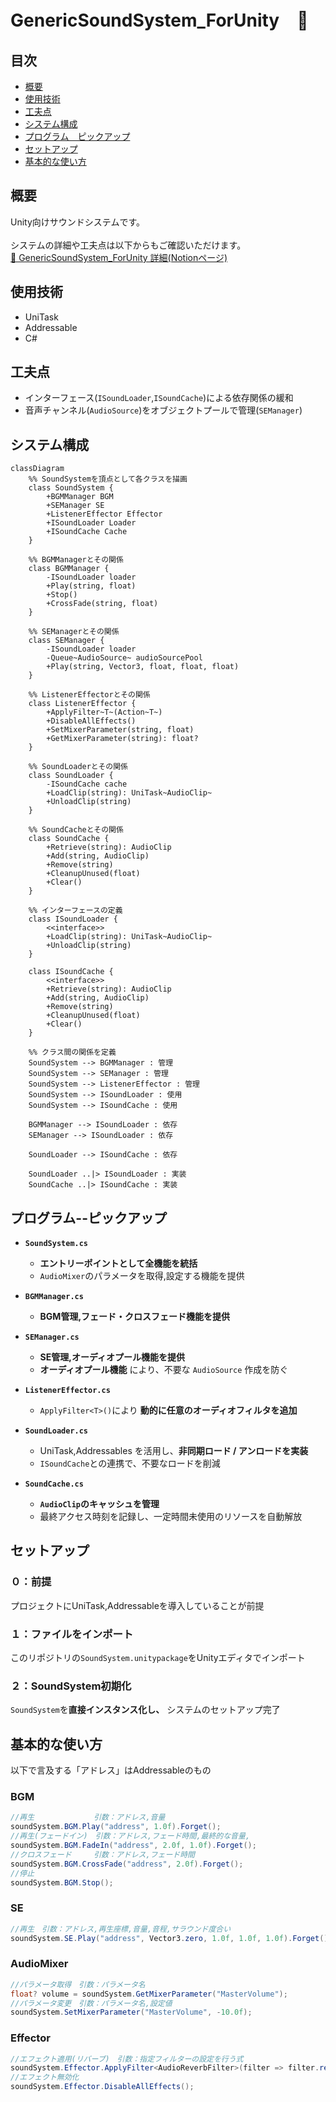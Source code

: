 # GenericSoundSystem_ForUnity　🎵

## 目次
- [概要](#概要)
- [使用技術](#使用技術)
- [工夫点](#工夫点)
- [システム構成](#システム構成)
- [プログラム　ピックアップ](#プログラム--ピックアップ)
- [セットアップ](#セットアップ)
- [基本的な使い方](#基本的な使い方)

## 概要
Unity向けサウンドシステムです。<br><br>
システムの詳細や工夫点は以下からもご確認いただけます。<br>
[🔗 GenericSoundSystem_ForUnity 詳細(Notionページ)](https://picturesque-kayak-ac4.notion.site/195281634a16801e831bcebebff41161?pvs=4)

## 使用技術
- UniTask
- Addressable
- C#

## 工夫点
- インターフェース(`ISoundLoader`,`ISoundCache`)による依存関係の緩和
- 音声チャンネル(`AudioSource`)をオブジェクトプールで管理(`SEManager`)

## システム構成
``` mermaid
classDiagram
    %% SoundSystemを頂点として各クラスを描画
    class SoundSystem {
        +BGMManager BGM
        +SEManager SE
        +ListenerEffector Effector
        +ISoundLoader Loader
        +ISoundCache Cache
    }

    %% BGMManagerとその関係
    class BGMManager {
        -ISoundLoader loader
        +Play(string, float)
        +Stop()
        +CrossFade(string, float)
    }

    %% SEManagerとその関係
    class SEManager {
        -ISoundLoader loader
        -Queue~AudioSource~ audioSourcePool
        +Play(string, Vector3, float, float, float)
    }

    %% ListenerEffectorとその関係
    class ListenerEffector {
        +ApplyFilter~T~(Action~T~)
        +DisableAllEffects()
        +SetMixerParameter(string, float)
        +GetMixerParameter(string): float?
    }

    %% SoundLoaderとその関係
    class SoundLoader {
        -ISoundCache cache
        +LoadClip(string): UniTask~AudioClip~
        +UnloadClip(string)
    }

    %% SoundCacheとその関係
    class SoundCache {
        +Retrieve(string): AudioClip
        +Add(string, AudioClip)
        +Remove(string)
        +CleanupUnused(float)
        +Clear()
    }

    %% インターフェースの定義
    class ISoundLoader {
        <<interface>>
        +LoadClip(string): UniTask~AudioClip~
        +UnloadClip(string)
    }

    class ISoundCache {
        <<interface>>
        +Retrieve(string): AudioClip
        +Add(string, AudioClip)
        +Remove(string)
        +CleanupUnused(float)
        +Clear()
    }

    %% クラス間の関係を定義
    SoundSystem --> BGMManager : 管理
    SoundSystem --> SEManager : 管理
    SoundSystem --> ListenerEffector : 管理
    SoundSystem --> ISoundLoader : 使用
    SoundSystem --> ISoundCache : 使用

    BGMManager --> ISoundLoader : 依存
    SEManager --> ISoundLoader : 依存

    SoundLoader --> ISoundCache : 依存

    SoundLoader ..|> ISoundLoader : 実装
    SoundCache ..|> ISoundCache : 実装

```

## プログラム--ピックアップ
- **`SoundSystem.cs`**<br>
  - **エントリーポイントとして全機能を統括**
  - `AudioMixer`のパラメータを取得,設定する機能を提供

- **`BGMManager.cs`**<br>
  - **BGM管理,フェード・クロスフェード機能を提供**

- **`SEManager.cs`**<br>
  - **SE管理,オーディオプール機能を提供**
  - **オーディオプール機能** により、不要な `AudioSource` 作成を防ぐ
 
- **`ListenerEffector.cs`**<br>
  - `ApplyFilter<T>()`により **動的に任意のオーディオフィルタを追加**
 
- **`SoundLoader.cs`**<br>
  - UniTask,Addressables を活用し、**非同期ロード / アンロードを実装**
  - `ISoundCache`との連携で、不要なロードを削減

- **`SoundCache.cs`**<br>
  - **`AudioClip`のキャッシュを管理**
  - 最終アクセス時刻を記録し、一定時間未使用のリソースを自動解放

## セットアップ<br>
### ０：前提<br>
プロジェクトにUniTask,Addressableを導入していることが前提
### １：ファイルをインポート<br>
このリポジトリの`SoundSystem.unitypackage`をUnityエディタでインポート
### ２：SoundSystem初期化<br>
`SoundSystem`を**直接インスタンス化し、** システムのセットアップ完了

## 基本的な使い方<br>
以下で言及する「アドレス」はAddressableのもの
### BGM
``` C#
//再生　　　　　　　　引数：アドレス,音量
soundSystem.BGM.Play("address", 1.0f).Forget();
//再生(フェードイン)　引数：アドレス,フェード時間,最終的な音量,
soundSystem.BGM.FadeIn("address", 2.0f, 1.0f).Forget();
//クロスフェード　　　引数：アドレス,フェード時間
soundSystem.BGM.CrossFade("address", 2.0f).Forget();
//停止
soundSystem.BGM.Stop();
```

### SE
``` C#
//再生　引数：アドレス,再生座標,音量,音程,サラウンド度合い
soundSystem.SE.Play("address", Vector3.zero, 1.0f, 1.0f, 1.0f).Forget();
```

### AudioMixer
``` C#
//パラメータ取得　引数：パラメータ名
float? volume = soundSystem.GetMixerParameter("MasterVolume");
//パラメータ変更　引数：パラメータ名,設定値
soundSystem.SetMixerParameter("MasterVolume", -10.0f);
```

### Effector
``` C#
//エフェクト適用(リバーブ)　引数：指定フィルターの設定を行う式
soundSystem.Effector.ApplyFilter<AudioReverbFilter>(filter => filter.reverbLevel = 1000f);
//エフェクト無効化
soundSystem.Effector.DisableAllEffects();
```
